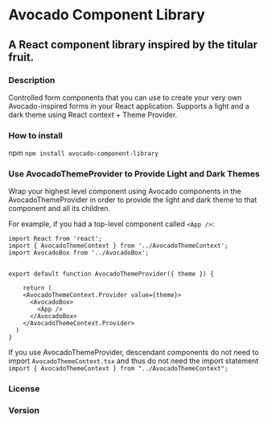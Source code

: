 # Avocado Component Library

## A React component library inspired by the titular fruit.

### Description 
Controlled form components that you can use to create your very own Avocado-inspired forms in your React application. Supports a light and a dark theme using React context + Theme Provider.

### How to install
npm
```npm install avocado-component-library```

### Use AvocadoThemeProvider to Provide Light and Dark Themes

Wrap your highest level component using Avocado components in the AvocadoThemeProvider in order to provide the light and dark theme to that component and all its children. 

For example, if you had a top-level component called `<App />`:
```
import React from 'react';
import { AvocadoThemeContext } from '../AvocadoThemeContext';
import AvocadoBox from '../AvocadoBox';


export default function AvocadoThemeProvider({ theme }) {
    
    return (
    <AvocadoThemeContext.Provider value={theme}>
      <AvocadoBox>
        <App />
      </AvocadoBox>
    </AvocadoThemeContext.Provider>
  )
}
```
If you use AvocadoThemeProvider, descendant components do not need to import `AvocadoThemeContext.tsx` and thus do not need the import statement `import { AvocadoThemeContext } from "../AvocadoThemeContext";`

### License

### Version






